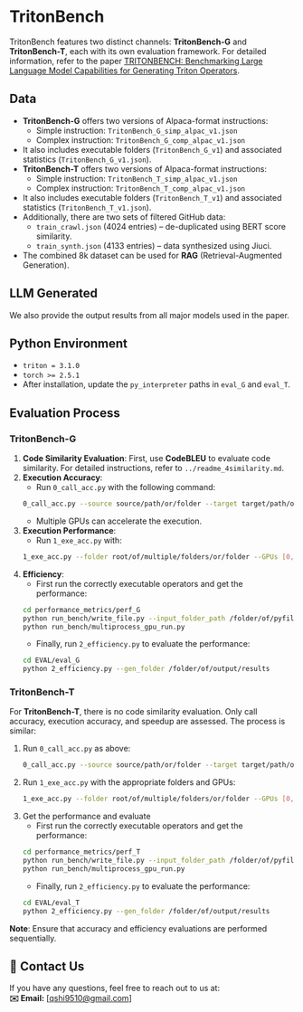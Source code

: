 # TritonBench

TritonBench features two distinct channels: **TritonBench-G** and **TritonBench-T**, each with its own evaluation framework. For detailed information, refer to the paper [TRITONBENCH: Benchmarking Large Language Model Capabilities for Generating Triton Operators](https://arxiv.org/pdf/2502.14752).

## Data
- **TritonBench-G** offers two versions of Alpaca-format instructions: 
  - Simple instruction: `TritonBench_G_simp_alpac_v1.json`
  - Complex instruction: `TritonBench_G_comp_alpac_v1.json`
- It also includes executable folders (`TritonBench_G_v1`) and associated statistics (`TritonBench_G_v1.json`).
- **TritonBench-T** offers two versions of Alpaca-format instructions: 
  - Simple instruction: `TritonBench_T_simp_alpac_v1.json`
  - Complex instruction: `TritonBench_T_comp_alpac_v1.json`
- It also includes executable folders (`TritonBench_T_v1`) and associated statistics (`TritonBench_T_v1.json`).
- Additionally, there are two sets of filtered GitHub data:
  - `train_crawl.json` (4024 entries) – de-duplicated using BERT score similarity.
  - `train_synth.json` (4133 entries) – data synthesized using Jiuci.
- The combined 8k dataset can be used for **RAG** (Retrieval-Augmented Generation).

## LLM Generated
We also provide the output results from all major models used in the paper.

## Python Environment
- `triton = 3.1.0`
- `torch >= 2.5.1`
- After installation, update the `py_interpreter` paths in `eval_G` and `eval_T`.

## Evaluation Process
### TritonBench-G
1. **Code Similarity Evaluation**: First, use **CodeBLEU** to evaluate code similarity. For detailed instructions, refer to `../readme_4similarity.md`.
2. **Execution Accuracy**: 
    - Run `0_call_acc.py` with the following command:
    ```bash
    0_call_acc.py --source source/path/or/folder --target target/path/or/folder --GPUs [0,1,2,3]
    ```
    - Multiple GPUs can accelerate the execution.
3. **Execution Performance**: 
    - Run `1_exe_acc.py` with:
    ```bash
    1_exe_acc.py --folder root/of/multiple/folders/or/folder --GPUs [0,1,2,3]
    ```
4. **Efficiency**: 
    - First run the correctly executable operators and get the performance:
    ```bash
    cd performance_metrics/perf_G
    python run_bench/write_file.py --input_folder_path /folder/of/pyfiles --results_path /folder/of/output/results
    python run_bench/multiprocess_gpu_run.py
    ```
    - Finally, run `2_efficiency.py` to evaluate the performance:
    ```bash
    cd EVAL/eval_G
    python 2_efficiency.py --gen_folder /folder/of/output/results
    ```

### TritonBench-T
For **TritonBench-T**, there is no code similarity evaluation. Only call accuracy, execution accuracy, and speedup are assessed. The process is similar:
1. Run `0_call_acc.py` as above:
    ```bash
    0_call_acc.py --source source/path/or/folder --target target/path/or/folder --GPUs [0,1,2,3]
    ```
2. Run `1_exe_acc.py` with the appropriate folders and GPUs:
    ```bash
    1_exe_acc.py --folder root/of/multiple/folders/or/folder --GPUs [0,1,2,3]
    ```
3. Get the performance and evaluate
    - First run the correctly executable operators and get the performance:
    ```bash
    cd performance_metrics/perf_T
    python run_bench/write_file.py --input_folder_path /folder/of/pyfiles --results_path /folder/of/output/results
    python run_bench/multiprocess_gpu_run.py
    ```
    - Finally, run `2_efficiency.py` to evaluate the performance:
    ```bash
    cd EVAL/eval_T
    python 2_efficiency.py --gen_folder /folder/of/output/results
    ```

**Note**: Ensure that accuracy and efficiency evaluations are performed sequentially.

## 📩 Contact Us
If you have any questions, feel free to reach out to us at:  
**✉️ Email:** [qshi9510@gmail.com]
